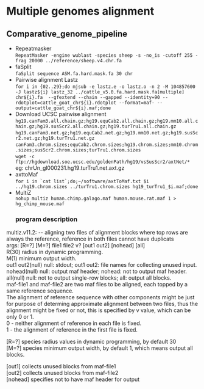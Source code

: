 Multiple genomes alignment
===========================
## Comparative_genome_pipeline

* Repeatmasker<br>
```RepeatMasker -engine wublast -species sheep -s -no_is -cutoff 255 -frag 20000 ../reference/sheep.v4.chr.fa```<br>
* faSplit<br>
```faSplit sequence ASM.fa.hard.mask.fa 30 chr```<br>
* Pairwise alignment Lastz<br>
```for i in {02..29};do mjsub -e lastz.e -o lastz.o -n 2 -M 104857600 -J lastz${i} lastz_32 ../cattle_v5.0.fa.hard.mask.fa[multiple] chr${i}.fa  --gfextend --chain --gapped --identity=90 --rdotplot=cattle_goat_chr${i}.rdotplot --format=maf- --output=cattle_goat_chr${i}.maf;done```<br>
* Download UCSC pairwise alignment<br>
```hg19.canFam3.all.chain.gz;hg19.equCab2.all.chain.gz;hg19.mm10.all.chain.gz;hg19.susScr2.all.chain.gz;hg19.turTru1.all.chain.gz```<br>
```hg19.canFam3.net.gz;hg19.equCab2.net.gz;hg19.mm10.net.gz;hg19.susScr2.net.gz;hg19.turTru1.net.gz```<br>
```canFam3.chrom.sizes;equCab2.chrom.sizes;hg19.chrom.sizes;mm10.chrom.sizes;susScr2.chrom.sizes;turTru1.chrom.sizes```<br>
```wget -c ftp://hgdownload.soe.ucsc.edu/goldenPath/hg19/vsSusScr2/axtNet/* ``` <br>
	eg: chrUn_gl000231.hg19.turTru1.net.axt.gz<br>
* axttoMaf <br>
```for i in `cat list`;do;~/software/axtToMaf.txt $i ../hg19.chrom.sizes ../turTru1.chrom.sizes hg19_turTru1_$i.maf;done```<br>
* MultiZ <br>
```nohup multiz human.chimp.galago.maf human.mouse.rat.maf 1 > hg_chimp_mouse.maf```<br>
  ### program description
multiz.v11.2:  -- aligning two files of alignment blocks where top rows are always the reference, reference in both files cannot have duplicats<br>
args: [R=?] [M=?] file1 file2 v? [out1 out2] [nohead] [all]<br>
	  R(30) radius in dynamic programming.<br>
	  M(1) minimum output width.<br>
	  out1 out2(null) null: stdout; out1 out2: file names for collecting unused input.<br>
	  nohead(null) null: output maf header; nohead: not to output maf header.<br>
	  all(null) null: not to output single-row blocks; all: output all blocks.<br>
maf-file1 and maf-file2 are two maf files to be aligned, each topped by a same reference sequence.<br>
The alignment of reference sequence with other components might be just for purpose of determing approximate alignment between two files, thus the alignment might be fixed or not, this is specified by v value, which can be only 0 or 1.<br>
0 - neither alignment of reference in each file is fixed.<br>
1 - the alignment of reference in the first file is fixed.<br>

[R=?] species radius values in dynamic programming, by default 30<br>
[M=?] species minimum output width, by default 1, which means output all blocks.<br>

[out1] collects unused blocks from maf-file1<br>
[out2] collects unused blocks from maf-file2<br>
[nohead] specifies not to have maf header for output<br>
